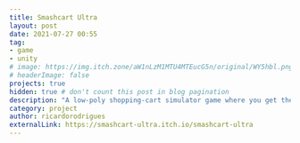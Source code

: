 ```yaml
---
title: Smashcart Ultra
layout: post
date: 2021-07-27 00:55
tag: 
- game
- unity
# image: https://img.itch.zone/aW1nLzM1MTU4MTEucG5n/original/WY5hbl.png
# headerImage: false
projects: true
hidden: true # don't count this post in blog pagination
description: "A low-poly shopping-cart simulator game where you get the chance to (or at least try to) control a crazy cart! "
category: project
author: ricardorodrigues
externalLink: https://smashcart-ultra.itch.io/smashcart-ultra
---
```


